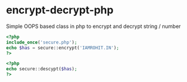 # encrypt-decrypt-php

Simple OOPS based class in php to encrypt and decrypt string / number

```php
<?php
include_once('secure.php');
echo $has = secure::encrypt('IAMROHIT.IN');
?>

<?php
echo secure::descypt($has);
?>
```
